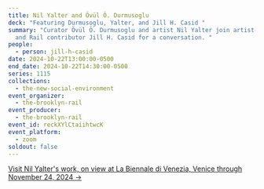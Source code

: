 ```yaml
---
title: Nil Yalter and Övül Ö. Durmusoglu
deck: "Featuring Durmusoglu, Yalter, and Jill H. Casid "
summary: "Curator Övül Ö. Durmusoglu and artist Nil Yalter join artist-theorist
  and Rail contributor Jill H. Casid for a conversation. "
people:
  - person: jill-h-casid
date: 2024-10-22T13:00:00-0500
end_date: 2024-10-22T14:30:00-0500
series: 1115
collections:
  - the-new-social-environment
event_organizer:
  - the-brooklyn-rail
event_producer:
  - the-brooklyn-rail
event_id: reckXYlCtaiihtwcK
event_platform:
  - zoom
soldout: false
---
```

[V﻿isit Nil Yalter's work, on view at La Biennale di Venezia, Venice through November 24, 2024 →](https://www.labiennale.org/en/art/2024/nucleo-contemporaneo/nil-yalter)